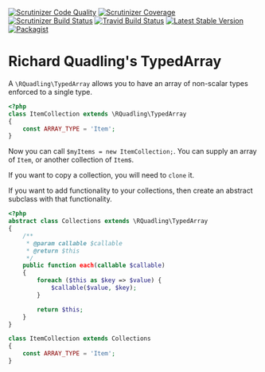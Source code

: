 [![Scrutinizer Code Quality](https://img.shields.io/scrutinizer/g/rquadling/typed-array.svg?style=plastic)](https://scrutinizer-ci.com/g/rquadling/typed-array/?branch=master)
[![Scrutinizer Coverage](https://img.shields.io/scrutinizer/coverage/g/rquadling/typed-array.svg?style=plastic)](https://scrutinizer-ci.com/coverage/g/rquadling/typed-array/?branch=master)
[![Scrutinizer Build Status](https://img.shields.io/scrutinizer/build/g/rquadling/typed-array.svg?style=plastic)](https://scrutinizer-ci.com/build/g/rquadling/typed-array/?branch=master)
[![Travid Build Status](https://img.shields.io/travis/rquadling/typed-array.svg?style=plastic)](https://travis-ci.org/rquadling/typed-array)
[![Latest Stable Version](https://img.shields.io/packagist/v/rquadling/typed-array.svg?style=plastic)](https://packagist.org/packages/rquadling/typed-array)
[![Packagist](https://img.shields.io/packagist/dt/rquadling/typed-array.svg?style=plastic)](https://packagist.org/packages/rquadling/typed-array)

Richard Quadling's TypedArray
=============================

A `\RQuadling\TypedArray` allows you to have an array of non-scalar types enforced to a single type.

```php
<?php
class ItemCollection extends \RQuadling\TypedArray
{
    const ARRAY_TYPE = 'Item';
}
```

Now you can call `$myItems = new ItemCollection;`. You can supply an array of `Item`, or another collection of `Item`s.

If you want to copy a collection, you will need to `clone` it.

If you want to add functionality to your collections, then create an abstract subclass with that functionality.

```php
<?php
abstract class Collections extends \RQuadling\TypedArray
{
    /**
     * @param callable $callable
     * @return $this
     */
    public function each(callable $callable)
    {
        foreach ($this as $key => $value) {
            $callable($value, $key);
        }

        return $this;
    }
}

class ItemCollection extends Collections
{
    const ARRAY_TYPE = 'Item';
}
```

